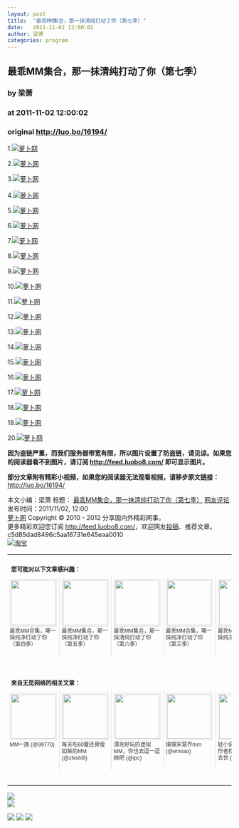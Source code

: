 ```yaml
---
layout: post
title:  "最乖MM集合，那一抹清纯打动了你（第七季）"
date:   2011-11-02 12:00:02
author: 梁萧
categories: program
---
```


## 最乖MM集合，那一抹清纯打动了你（第七季）
### by 梁萧
### at 2011-11-02 12:00:02
### original <http://luo.bo/16194/>

<p>1.<a title="萝卜网" href="http://dulei.si/files/2011/10/11/fc87eab9cb00ebbc06a0bab31b445f41.jpg"><img title="萝卜网" src="http://dulei.si/files/2011/10/11/fc87eab9cb00ebbc06a0bab31b445f41.jpg" alt="萝卜网" border="0"></a></p><p>2.<a title="萝卜网" href="http://dulei.si/files/2011/10/11/839327d54984f26cea5f806ac051c40c.jpg"><img title="萝卜网" src="http://dulei.si/files/2011/10/11/839327d54984f26cea5f806ac051c40c.jpg" alt="萝卜网" border="0"></a></p><p>3.<a title="萝卜网" href="http://dulei.si/files/2011/10/11/c368551bb65b6b4d0ac07e8fef9863b3.jpg"><img title="萝卜网" src="http://dulei.si/files/2011/10/11/c368551bb65b6b4d0ac07e8fef9863b3.jpg" alt="萝卜网" border="0"></a><br> <span></span><br> 4.<a title="萝卜网" href="http://dulei.si/files/2011/10/11/12c44221c4d6f58f01c935f40670326a.jpg"><img title="萝卜网" src="http://dulei.si/files/2011/10/11/12c44221c4d6f58f01c935f40670326a.jpg" alt="萝卜网" border="0"></a></p><p>5.<a title="萝卜网" href="http://dulei.si/files/2011/10/11/c004bec8b8b4221ae25dcec98661503f.jpg"><img title="萝卜网" src="http://dulei.si/files/2011/10/11/c004bec8b8b4221ae25dcec98661503f.jpg" alt="萝卜网" border="0"></a></p><p>6.<a title="萝卜网" href="http://dulei.si/files/2011/10/11/626b05678ffb733737f912bea22abe70.jpg"><img title="萝卜网" src="http://dulei.si/files/2011/10/11/626b05678ffb733737f912bea22abe70.jpg" alt="萝卜网" border="0"></a></p><p>7.<a title="萝卜网" href="http://dulei.si/files/2011/10/11/ca32f8976cae72750510075874c28e6e.jpg"><img title="萝卜网" src="http://dulei.si/files/2011/10/11/ca32f8976cae72750510075874c28e6e.jpg" alt="萝卜网" border="0"></a></p><p>8.<a title="萝卜网" href="http://dulei.si/files/2011/10/11/e63799f26d1a7446850c819f58b4a20b.jpg"><img title="萝卜网" src="http://dulei.si/files/2011/10/11/e63799f26d1a7446850c819f58b4a20b.jpg" alt="萝卜网" border="0"></a></p><p>9.<a title="萝卜网" href="http://dulei.si/files/2011/10/11/118d79fad3836fee6ed92dace7c36caf.jpg"><img title="萝卜网" src="http://dulei.si/files/2011/10/11/118d79fad3836fee6ed92dace7c36caf.jpg" alt="萝卜网" border="0"></a></p><p>10.<a title="萝卜网" href="http://dulei.si/files/2011/10/11/db309b472ecdf4e2ffae280478fe3574.jpg"><img title="萝卜网" src="http://dulei.si/files/2011/10/11/db309b472ecdf4e2ffae280478fe3574.jpg" alt="萝卜网" border="0"></a></p><p>11.<a title="萝卜网" href="http://dulei.si/files/2011/10/11/586535d606a27a7446a4667f2eb34fff.jpg"><img title="萝卜网" src="http://dulei.si/files/2011/10/11/586535d606a27a7446a4667f2eb34fff.jpg" alt="萝卜网" border="0"></a></p><p>12.<a title="萝卜网" href="http://dulei.si/files/2011/10/11/09f07eee9460ba4e0703ed9d3d7c7289.jpg"><img title="萝卜网" src="http://dulei.si/files/2011/10/11/09f07eee9460ba4e0703ed9d3d7c7289.jpg" alt="萝卜网" border="0"></a></p><p>13.<a title="萝卜网" href="http://dulei.si/files/2011/10/11/5bcbe4ac91abba186bc4c3e9137b8622.jpg"><img title="萝卜网" src="http://dulei.si/files/2011/10/11/5bcbe4ac91abba186bc4c3e9137b8622.jpg" alt="萝卜网" border="0"></a></p><p>14.<a title="萝卜网" href="http://dulei.si/files/2011/10/11/ee8f61fe685c7665dc106aaa164e4c75.jpg"><img title="萝卜网" src="http://dulei.si/files/2011/10/11/ee8f61fe685c7665dc106aaa164e4c75.jpg" alt="萝卜网" border="0"></a></p><p>15.<a title="萝卜网" href="http://dulei.si/files/2011/10/11/2e644f8ee10ef7713f26438334fb8cd2.jpg"><img title="萝卜网" src="http://dulei.si/files/2011/10/11/2e644f8ee10ef7713f26438334fb8cd2.jpg" alt="萝卜网" border="0"></a></p><p>16.<a title="萝卜网" href="http://dulei.si/files/2011/10/11/68b32079f3a8beddce011fe89a3ea1b0.jpg"><img title="萝卜网" src="http://dulei.si/files/2011/10/11/68b32079f3a8beddce011fe89a3ea1b0.jpg" alt="萝卜网" border="0"></a></p><p>17.<a title="萝卜网" href="http://dulei.si/files/2011/10/11/32aff6e705af91663e3046bf75859364.jpg"><img title="萝卜网" src="http://dulei.si/files/2011/10/11/32aff6e705af91663e3046bf75859364.jpg" alt="萝卜网" border="0"></a></p><p>18.<a title="萝卜网" href="http://dulei.si/files/2011/10/11/26bdeb0c55ce24ae5630b04d1548b241.jpg"><img title="萝卜网" src="http://dulei.si/files/2011/10/11/26bdeb0c55ce24ae5630b04d1548b241.jpg" alt="萝卜网" border="0"></a></p><p>19.<a title="萝卜网" href="http://dulei.si/files/2011/10/11/38a55456bdc96aec3843dd9c0f77d372.jpg"><img title="萝卜网" src="http://dulei.si/files/2011/10/11/38a55456bdc96aec3843dd9c0f77d372.jpg" alt="萝卜网" border="0"></a></p><p>20.<a title="萝卜网" href="http://dulei.si/files/2011/10/11/a592cd0c3613a00be482de219aa780ed.jpg"><img title="萝卜网" src="http://dulei.si/files/2011/10/11/a592cd0c3613a00be482de219aa780ed.jpg" alt="萝卜网" border="0"></a></p><p><strong>因为盗链严重，而我们服务器带宽有限，所以图片设置了防盗链，请见谅。如果您的阅读器看不到图片，请订阅 <a href="http://feed.luobo8.com/">http://feed.luobo8.com/</a> 即可显示图片。</strong></p><p><strong>部分文章附有精彩小视频，如果您的阅读器无法观看视频，请移步原文链接：</strong> <a href="http://luo.bo/16194/" title="最乖MM集合，那一抹清纯打动了你（第七季）">http://luo.bo/16194/</a></p> 本文小编：梁萧 标题： <a href="http://luo.bo/16194/" title="最乖MM集合，那一抹清纯打动了你（第七季）">最乖MM集合，那一抹清纯打动了你（第七季）</a> <a href="http://luo.bo/16194/#comments" title="to the comments">网友评论</a> 发布时间：2011/11/02, 12:00 <br> <a href="http://luo.bo/" title="萝卜网 - 人人都是艺术家">萝卜网</a> Copyright © 2010 - 2012 分享国内外精彩网事。<br> 更多精彩欢迎您订阅 <a href="http://feed.luobo8.com/">http://feed.luobo8.com/</a>，欢迎网友<a href="http://luo.bo/delivery/">投稿</a>、推荐文章。<br> c5d85dad8496c5aa16731e645eaa0010<br><a href="http://8.nf/1100" title="淘宝"><img src="http://dulei.si/files/2011/08/25/69cb3ea317a32c4e6143e665fdb20b14.300-250.jpg" alt="淘宝" border="0"></a><br><table cellspacing="0" cellpadding="3" border="0" style="clear:both"><tr><td colspan="5"><b><font size="-1" style="display:block!important;padding:20px 0 5px!important">您可能对以下文章感兴趣：</font></b></td></tr><tr><td width="106" valign="top" style="padding:5px!important;margin:0!important"> <a title="最乖MM合集，哪一抹纯净打动了你（第四季）" style="text-decoration:none!important" href="http://app.wumii.com/ext/redirect.htm?url=http%3A%2F%2Fluo.bo%2F15240%2F&amp;from=http%3A%2F%2Fluo.bo%2F16194%2F"> <img style="margin:0!important;padding:2px!important;border:1px solid #dddddd!important;width:100px!important;height:100px!important" src="http://static.wumii.com/site_images/2011/10/13/9096393.jpg" width="100px" height="100px"><br> <font size="-1" color="#333333" style="display:block!important;line-height:15px!important;width:106px!important;font:12px/15px arial!important;height:60px!important;margin:3px 0 0 0!important;padding:0!important;overflow:hidden!important">最乖MM合集，哪一抹纯净打动了你（第四季）</font> </a></td><td width="106" valign="top" style="padding:5px!important;margin:0!important;border-left:1px solid #dddddd!important"> <a title="最乖MM集合，那一抹纯净打动了你（第五季）" style="text-decoration:none!important" href="http://app.wumii.com/ext/redirect.htm?url=http%3A%2F%2Fluo.bo%2F15278%2F&amp;from=http%3A%2F%2Fluo.bo%2F16194%2F"> <img style="margin:0!important;padding:2px!important;border:1px solid #dddddd!important;width:100px!important;height:100px!important" src="http://static.wumii.com/site_images/2011/10/14/9145924.jpg" width="100px" height="100px"><br> <font size="-1" color="#333333" style="display:block!important;line-height:15px!important;width:106px!important;font:12px/15px arial!important;height:60px!important;margin:3px 0 0 0!important;padding:0!important;overflow:hidden!important">最乖MM集合，那一抹纯净打动了你（第五季）</font> </a></td><td width="106" valign="top" style="padding:5px!important;margin:0!important;border-left:1px solid #dddddd!important"> <a title="最乖MM集合，那一抹清纯打动了你（第六季）" style="text-decoration:none!important" href="http://app.wumii.com/ext/redirect.htm?url=http%3A%2F%2Fluo.bo%2F15328%2F&amp;from=http%3A%2F%2Fluo.bo%2F16194%2F"> <img style="margin:0!important;padding:2px!important;border:1px solid #dddddd!important;width:100px!important;height:100px!important" src="http://static.wumii.com/site_images/2011/10/15/9214122.jpg" width="100px" height="100px"><br> <font size="-1" color="#333333" style="display:block!important;line-height:15px!important;width:106px!important;font:12px/15px arial!important;height:60px!important;margin:3px 0 0 0!important;padding:0!important;overflow:hidden!important">最乖MM集合，那一抹清纯打动了你（第六季）</font> </a></td><td width="106" valign="top" style="padding:5px!important;margin:0!important;border-left:1px solid #dddddd!important"> <a title="最乖MM合集，哪一抹纯净打动了你（第三季）" style="text-decoration:none!important" href="http://app.wumii.com/ext/redirect.htm?url=http%3A%2F%2Fluo.bo%2F15189%2F&amp;from=http%3A%2F%2Fluo.bo%2F16194%2F"> <img style="margin:0!important;padding:2px!important;border:1px solid #dddddd!important;width:100px!important;height:100px!important" src="http://static.wumii.com/site_images/2011/10/12/9026624.jpg" width="100px" height="100px"><br> <font size="-1" color="#333333" style="display:block!important;line-height:15px!important;width:106px!important;font:12px/15px arial!important;height:60px!important;margin:3px 0 0 0!important;padding:0!important;overflow:hidden!important">最乖MM合集，哪一抹纯净打动了你（第三季）</font> </a></td><td width="106" valign="top" style="padding:5px!important;margin:0!important;border-left:1px solid #dddddd!important"> <a title="最乖MM合集，哪一抹纯净打动了你" style="text-decoration:none!important" href="http://app.wumii.com/ext/redirect.htm?url=http%3A%2F%2Fluo.bo%2F15067%2F&amp;from=http%3A%2F%2Fluo.bo%2F16194%2F"> <img style="margin:0!important;padding:2px!important;border:1px solid #dddddd!important;width:100px!important;height:100px!important" src="http://static.wumii.com/site_images/2011/10/10/8861339.jpg" width="100px" height="100px"><br> <font size="-1" color="#333333" style="display:block!important;line-height:15px!important;width:106px!important;font:12px/15px arial!important;height:60px!important;margin:3px 0 0 0!important;padding:0!important;overflow:hidden!important">最乖MM合集，哪一抹纯净打动了你</font> </a></td></tr> <td><br><tr><td colspan="5"><b><font size="-1" style="display:block!important;padding:20px 0 5px!important">来自无觅网络的相关文章：</font></b></td></tr><tr><td width="106" valign="top" style="padding:5px!important;margin:0!important"> <a title="MM一族" style="text-decoration:none!important" href="http://app.wumii.com/ext/redirect.htm?url=http%3A%2F%2Fmh.99770.cc%2Fcomic%2F5232&amp;from=http%3A%2F%2Fluo.bo%2F16194%2F"> <img style="margin:0!important;padding:2px!important;border:1px solid #dddddd!important;width:100px!important;height:100px!important" src="http://static.wumii.com/site_images/2011/06/24/14168783.jpg" width="100px" height="100px"><br> <font size="-1" color="#333333" style="display:block!important;line-height:15px!important;width:106px!important;font:12px/15px arial!important;height:60px!important;margin:3px 0 0 0!important;padding:0!important;overflow:hidden!important">MM一族 (@99770)</font> </a></td><td width="106" valign="top" style="padding:5px!important;margin:0!important;border-left:1px solid #dddddd!important"> <a title="每天吃60餐还骨瘦如柴的MM" style="text-decoration:none!important" href="http://app.wumii.com/ext/redirect.htm?url=http%3A%2F%2Fzhishi9.com%2Fqiwenguaishi%2F20110216%2F1297825903121.html&amp;from=http%3A%2F%2Fluo.bo%2F16194%2F"> <img style="margin:0!important;padding:2px!important;border:1px solid #dddddd!important;width:100px!important;height:100px!important" src="http://static.wumii.com/site_images/2011/05/19/8972439.jpg" width="100px" height="100px"><br> <font size="-1" color="#333333" style="display:block!important;line-height:15px!important;width:106px!important;font:12px/15px arial!important;height:60px!important;margin:3px 0 0 0!important;padding:0!important;overflow:hidden!important">每天吃60餐还骨瘦如柴的MM (@zhishi9)</font> </a></td><td width="106" valign="top" style="padding:5px!important;margin:0!important;border-left:1px solid #dddddd!important"> <a title="漂亮好玩的虚拟MM，你也去逗一逗她吧" style="text-decoration:none!important" href="http://app.wumii.com/ext/redirect.htm?url=http%3A%2F%2Fwww.ipc.me%2Fcubo-mm.html&amp;from=http%3A%2F%2Fluo.bo%2F16194%2F"> <img style="margin:0!important;padding:2px!important;border:1px solid #dddddd!important;width:100px!important;height:100px!important" src="http://static.wumii.com/site_images/2011/02/02/2509797.jpg" width="100px" height="100px"><br> <font size="-1" color="#333333" style="display:block!important;line-height:15px!important;width:106px!important;font:12px/15px arial!important;height:60px!important;margin:3px 0 0 0!important;padding:0!important;overflow:hidden!important">漂亮好玩的虚拟MM，你也去逗一逗她吧 (@ipc)</font> </a></td><td width="106" valign="top" style="padding:5px!important;margin:0!important;border-left:1px solid #dddddd!important"> <a title="摸摸宋慧乔mm" style="text-decoration:none!important" href="http://app.wumii.com/ext/redirect.htm?url=http%3A%2F%2Fwww.ermiao.com%2Fgallery%2F20090120%2F715.html&amp;from=http%3A%2F%2Fluo.bo%2F16194%2F"> <img style="margin:0!important;padding:2px!important;border:1px solid #dddddd!important;width:100px!important;height:100px!important" src="http://static.wumii.com/site_images/426067.jpg" width="100px" height="100px"><br> <font size="-1" color="#333333" style="display:block!important;line-height:15px!important;width:106px!important;font:12px/15px arial!important;height:60px!important;margin:3px 0 0 0!important;padding:0!important;overflow:hidden!important">摸摸宋慧乔mm (@ermiao)</font> </a></td><td width="106" valign="top" style="padding:5px!important;margin:0!important;border-left:1px solid #dddddd!important"> <a title="轻小说《MM一族》作者松野秋鸣不幸去世" style="text-decoration:none!important" href="http://app.wumii.com/ext/redirect.htm?url=http%3A%2F%2Fwww.hexieshe.com%2F632693%2F&amp;from=http%3A%2F%2Fluo.bo%2F16194%2F"> <img style="margin:0!important;padding:2px!important;border:1px solid #dddddd!important;width:100px!important;height:100px!important" src="http://static.wumii.com/site_images/2011/05/10/8135890.jpg" width="100px" height="100px"><br> <font size="-1" color="#333333" style="display:block!important;line-height:15px!important;width:106px!important;font:12px/15px arial!important;height:60px!important;margin:3px 0 0 0!important;padding:0!important;overflow:hidden!important">轻小说《MM一族》作者松野秋鸣不幸去世 (@hexieshe)</font> </a></td></tr><tr><td colspan="5" align="right"> <a style="text-decoration:none!important" href="http://www.wumii.com/widget/relatedItems.htm" title="无觅相关文章插件"> <font size="-1" color="#bbbbbb" style="display:block!important;font-family:arial!important;padding:5px 0!important;font-size:12px!important;color:#bbb!important">无觅</font> </a></td></tr></td></table>
<p><a href="http://feedads.g.doubleclick.net/~a/wypkMS0qu3V8go__OnHadPzuVrY/0/da"><img src="http://feedads.g.doubleclick.net/~a/wypkMS0qu3V8go__OnHadPzuVrY/0/di" border="0" ismap></a><br>
<a href="http://feedads.g.doubleclick.net/~a/wypkMS0qu3V8go__OnHadPzuVrY/1/da"><img src="http://feedads.g.doubleclick.net/~a/wypkMS0qu3V8go__OnHadPzuVrY/1/di" border="0" ismap></a></p><div>
<a href="http://feeds.feedburner.com/~ff/tamd?a=rVqqDBtqRPI:RQukooOP1F8:yIl2AUoC8zA"><img src="http://feeds.feedburner.com/~ff/tamd?d=yIl2AUoC8zA" border="0"></a> <a href="http://feeds.feedburner.com/~ff/tamd?a=rVqqDBtqRPI:RQukooOP1F8:qj6IDK7rITs"><img src="http://feeds.feedburner.com/~ff/tamd?d=qj6IDK7rITs" border="0"></a> <a href="http://feeds.feedburner.com/~ff/tamd?a=rVqqDBtqRPI:RQukooOP1F8:-BTjWOF_DHI"><img src="http://feeds.feedburner.com/~ff/tamd?i=rVqqDBtqRPI:RQukooOP1F8:-BTjWOF_DHI" border="0"></a>
</div>